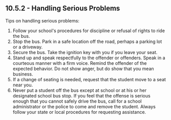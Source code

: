 ## 10.5.2 - Handling Serious Problems
Tips on handling serious problems:
1. Follow your school's procedures for discipline or refusal of rights to ride the bus.
2. Stop the bus. Park in a safe location off the road, perhaps a parking lot or a driveway.
3. Secure the bus. Take the ignition key with you if you leave your seat.
4. Stand up and speak respectfully to the offender or offenders. Speak in a courteous manner with a firm voice. Remind the offender of the expected behavior. Do not show anger, but do show that you mean business.
5. If a change of seating is needed, request that the student move to a seat near you.
6. Never put a student off the bus except at school or at his or her designated school bus stop. If you feel that the offense is serious enough that you cannot safely drive the bus, call for a school administrator or the police to come and remove the student.
Always follow your state or local procedures for requesting assistance.
